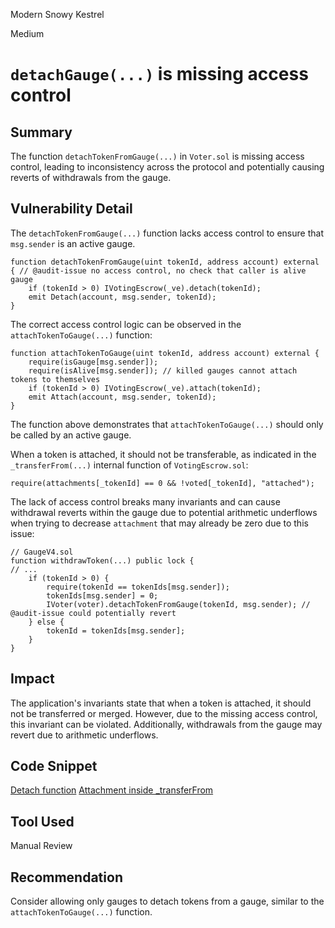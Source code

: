 Modern Snowy Kestrel

Medium

# `detachGauge(...)` is missing access control

## Summary
The function `detachTokenFromGauge(...)` in `Voter.sol` is missing access control, leading to inconsistency across the protocol and potentially causing reverts of withdrawals from the gauge.

## Vulnerability Detail
The `detachTokenFromGauge(...)` function lacks access control to ensure that `msg.sender` is an active gauge.

```solidity
function detachTokenFromGauge(uint tokenId, address account) external { // @audit-issue no access control, no check that caller is alive gauge
    if (tokenId > 0) IVotingEscrow(_ve).detach(tokenId);
    emit Detach(account, msg.sender, tokenId);
}
```

The correct access control logic can be observed in the `attachTokenToGauge(...)` function:

```solidity
function attachTokenToGauge(uint tokenId, address account) external {
    require(isGauge[msg.sender]);
    require(isAlive[msg.sender]); // killed gauges cannot attach tokens to themselves
    if (tokenId > 0) IVotingEscrow(_ve).attach(tokenId);
    emit Attach(account, msg.sender, tokenId);
}
```

The function above demonstrates that `attachTokenToGauge(...)` should only be called by an active gauge.

When a token is attached, it should not be transferable, as indicated in the `_transferFrom(...)` internal function of `VotingEscrow.sol`:

```solidity
require(attachments[_tokenId] == 0 && !voted[_tokenId], "attached");
```

The lack of access control breaks many invariants and can cause withdrawal reverts within the gauge due to potential arithmetic underflows when trying to decrease `attachment` that may already be zero due to this issue:

```solidity
// GaugeV4.sol 
function withdrawToken(...) public lock {
// ...
    if (tokenId > 0) {
        require(tokenId == tokenIds[msg.sender]);
        tokenIds[msg.sender] = 0;
        IVoter(voter).detachTokenFromGauge(tokenId, msg.sender); // @audit-issue could potentially revert
    } else {
        tokenId = tokenIds[msg.sender];
    }
}
```

## Impact
The application's invariants state that when a token is attached, it should not be transferred or merged. However, due to the missing access control, this invariant can be violated. Additionally, withdrawals from the gauge may revert due to arithmetic underflows.

## Code Snippet
[Detach function](https://github.com/sherlock-audit/2024-06-velocimeter/blob/63818925987a5115a80eff4bd12578146a844cfd/v4-contracts/contracts/Voter.sol#L444-L446)
[Attachment inside _transferFrom](https://github.com/sherlock-audit/2024-06-velocimeter/blob/63818925987a5115a80eff4bd12578146a844cfd/v4-contracts/contracts/VotingEscrow.sol#L321)

## Tool Used
Manual Review

## Recommendation
Consider allowing only gauges to detach tokens from a gauge, similar to the `attachTokenToGauge(...)` function.